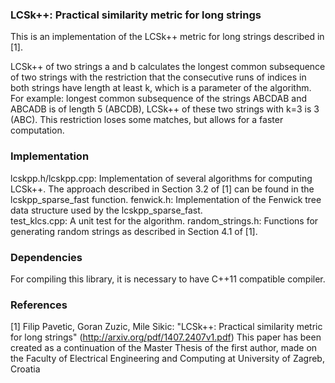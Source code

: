 ### LCSk++: Practical similarity metric for long strings

This is an implementation of the LCSk++ metric for long strings described in [1].

LCSk++ of two strings a and b calculates the longest common subsequence of two strings with
the restriction that the consecutive runs of indices in both strings have length at least k,
which is a parameter of the algorithm. For example: longest common subsequence of the strings
ABCDAB and ABCADB is of length 5 (ABCDB), LCSk++ of these two strings with k=3 is 3 (ABC).
This restriction loses some matches, but allows for a faster computation.

### Implementation
lcskpp.h/lcskpp.cpp: Implementation of several algorithms for computing LCSk++. The approach described 
                     in Section 3.2 of [1] can be found in the lcskpp_sparse_fast function.
fenwick.h: Implementation of the Fenwick tree data structure used by the lcskpp_sparse_fast.                     
test_klcs.cpp: A unit test for the algorithm.
random_strings.h: Functions for generating random strings as described in Section 4.1 of [1].
                     
### Dependencies
For compiling this library, it is necessary to have C++11 compatible compiler.

### References
[1] Filip Pavetic, Goran Zuzic, Mile Sikic: "LCSk++: Practical similarity metric for long strings" 
    (http://arxiv.org/pdf/1407.2407v1.pdf)
    This paper has been created as a continuation of the Master Thesis of the first author,
    made on the Faculty of Electrical Engineering and Computing at University of Zagreb, Croatia

